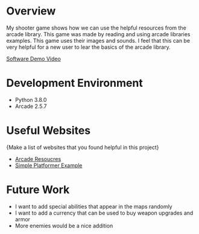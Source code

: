 # Overview

My shooter game shows how we can use the helpful resources from the arcade library. This game was made by reading and using arcade libraries examples. This game uses their images and sounds. I feel that this can be very helpful for a new user to lear the basics of the arcade library.

[Software Demo Video](http://youtube.link.goes.here)

# Development Environment

* Python 3.8.0
* Arcade 2.5.7

# Useful Websites

{Make a list of websites that you found helpful in this project}
* [Arcade Resoucres](https://api.arcade.academy/en/latest/resources.html)
* [Simple Platformer Example](https://api.arcade.academy/en/latest/examples/platform_tutorial/index.html)

# Future Work

* I want to add special abilities that appear in the maps randomly
* I want to add a currency that can be used to buy weapon upgrades and armor
* More enemies would be a nice addition
